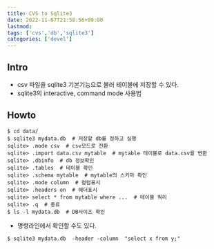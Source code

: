 ```yaml
---
title: CVS to Sqlite3
date: 2022-11-07T21:58:56+09:00
lastmod:
tags: ['cvs','db','sqlite3']
categories: ['devel']
---
```


## Intro

* csv 파일을 sqlite3 기본기능으로 불러 테이블에 저장할 수 있다.
* sqlite3의 interactive, command mode 사용법
  
## Howto

```console
$ cd data/
$ sqlite3 mydata.db  # 저장할 db를 정하고 실행
sqlite> .mode csv  # csv모드로 전환 
sqlite> .import data.csv mytable  # mytable 테이블로 data.csv를 변환
sqlite> .dbinfo  # db 정보확인
sqlite> .tables  # 테이블 확인
sqlite> .schema mytable  # mytable의 스키마 확인
sqlite> .mode column  # 컬럼표시
sqlite> .headers on  # 헤더표시
sqlite> select * from mytable where ...  # 테이블 쿼리 
sqlite> .q  # 종료
$ ls -l mydata.db  # DB사이즈 확인
```

* 명령라인에서 확인할 수도 있다.
```console
$ sqlite3 mydata.db  -header -column  "select x from y;"
```
